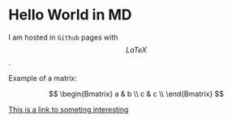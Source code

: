 # Hello World in MD
<!-- MathJax 
<script type="text/javascript" src="https://cdnjs.cloudflare.com/ajax/libs/mathjax/2.7.3/MathJax.js?config=TeX-AMS-MML_HTMLorMML"/> -->

I am hosted in `Github` pages with $$ LaTeX $$.

Example of a matrix:

$$
\begin{Bmatrix}
a & b \\
c & c \\
\end{Bmatrix}
$$

[This is a link to someting interesting](https://undergroundmathematics.org/)